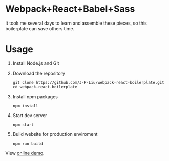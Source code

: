 # Webpack+React+Babel+Sass
It took me several days to learn and assemble these pieces, so this boilerplate can save others time.

# Usage

1. Install Node.js and Git

2. Download the repository
   ```
   git clone https://github.com/J-F-Liu/webpack-react-boilerplate.git
   cd webpack-react-boilerplate
   ```

3. Install npm packages

   `npm install`

4. Start dev server

   `npm start`

5. Build website for production enviroment

   `npm run build`

View [online demo](http://j-f-liu.github.io/webpack-react-boilerplate/).
